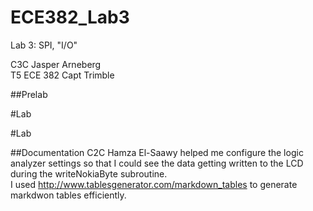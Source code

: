 ECE382_Lab3
===========

Lab 3: SPI, "I/O"

C3C Jasper Arneberg  
T5 ECE 382
Capt Trimble  

##Prelab


#Lab

#Lab

##Documentation
C2C Hamza El-Saawy helped me configure the logic analyzer settings so that I could see the data getting written to the LCD during the writeNokiaByte subroutine.  
I used http://www.tablesgenerator.com/markdown_tables to generate markdwon tables efficiently.
